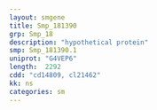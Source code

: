 ```yaml
---
layout: smgene
title: Smp_181390
grp: Smp_18
description: "hypothetical protein"
smp: Smp_181390.1
uniprot: "G4VEP6"
length:  2292
cdd: "cd14809, cl21462"
kk: ns
categories: sm
---
```

